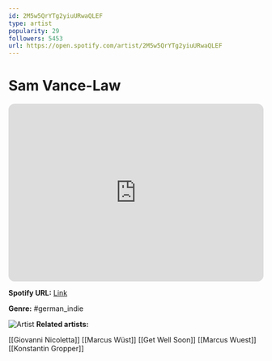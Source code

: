 ```yaml
---
id: 2M5w5QrYTg2yiuURwaQLEF
type: artist
popularity: 29
followers: 5453
url: https://open.spotify.com/artist/2M5w5QrYTg2yiuURwaQLEF
---
```

# Sam Vance-Law

<iframe style="border-radius:12px" src="https://open.spotify.com/embed/artist/2M5w5QrYTg2yiuURwaQLEF" width="100%" height="352" frameBorder="0" allowfullscreen="" allow="autoplay; clipboard-write; encrypted-media; fullscreen; picture-in-picture" loading="lazy"></iframe>

**Spotify URL:** [Link](https://open.spotify.com/artist/2M5w5QrYTg2yiuURwaQLEF)

**Genre:**  #german_indie

![Artist](https://i.scdn.co/image/ab6761610000e5eb65d6086e1aed974313adac24)
**Related artists:**

[[Giovanni Nicoletta]]
[[Marcus Wüst]]
[[Get Well Soon]]
[[Marcus Wuest]]
[[Konstantin Gropper]]
